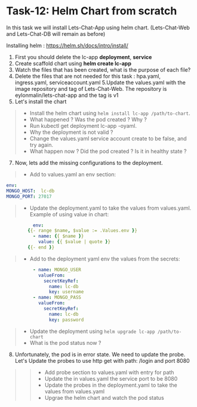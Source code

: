 # Task-12: Helm Chart from scratch

In this task we will install Lets-Chat-App using helm chart. (Lets-Chat-Web and Lets-Chat-DB will remain as before)

Installing helm : https://helm.sh/docs/intro/install/

1. First you should delete the lc-app  **deployment**, **service**
2. Create scaffold chart using **helm create lc-app**
3. Watch the files that has been created, what is the purpose of each file?
4. Delete the files that are not needed for this task : hpa.yaml, ingress.yaml, serviceaccount.yaml
5.Update the values.yaml with the image repository and tag of Lets-Chat-Web. The repository is eylonmalin/lets-chat-app and the tag is v1
6. Let's install the chart
  > * Install the helm chart using `helm install lc-app /path/to-chart`.
  > * What happened ? Was the pod created ? Why ?
  > * Run kubectl get deployment lc-app -oyaml.
  > * Why the deployment is not valid ?
  > * Change the values.yaml service account create to be false, and try again.
  > * What happen now ? Did the pod created ? Is it in healthy state ?
7. Now, lets add the missing configurations to the deployment.
  > * Add to values.yaml an env section:
  ```yaml
env: 
  MONGO_HOST:  lc-db
  MONGO_PORT: 27017
```
   > * Update the deployment.yaml to take the values from values.yaml. Example of using value in chart:
```yaml
          env:
        {{- range $name, $value := .Values.env }}
          - name: {{ $name }}
            value: {{ $value | quote }}
        {{- end }}
```
  > * Add to the deployment yaml env the values from the secrets:
```yaml
          - name: MONGO_USER
            valueFrom:
              secretKeyRef:
                name: lc-db
                key: username
          - name: MONGO_PASS
            valueFrom:
              secretKeyRef:
                name: lc-db
                key: password
  ```
  
  > * Update the deployment using `helm upgrade lc-app /path/to-chart`
  > * What is the pod status now ?
8. Unfortunately, the pod is in error state. We need to update the probe. Let's Update the probes to use http get with path: /login and port 8080
  >> * Add probe section to values.yaml with entry for path
  >> * Update the in values.yaml the service port to be 8080
  >> * Update the probes in the deployment.yaml to take the values from values.yaml
  >> * Upgrae the helm chart and watch the pod status
  